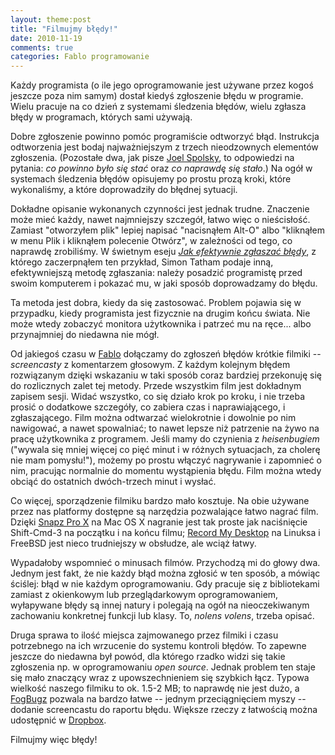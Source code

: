 ```yaml
---
layout: theme:post
title: "Filmujmy błędy!"
date: 2010-11-19
comments: true
categories: Fablo programowanie
---
```


Każdy programista (o ile jego oprogramowanie jest używane przez kogoś
jeszcze poza nim samym) dostał kiedyś zgłoszenie błędu w
programie. Wielu pracuje na co dzień z systemami śledzenia błędów,
wielu zgłasza błędy w programach, których sami używają.

Dobre zgłoszenie powinno pomóc programiście odtworzyć błąd. Instrukcja
odtworzenia jest bodaj najważniejszym z trzech nieodzownych elementów
zgłoszenia. (Pozostałe dwa, jak pisze [Joel Spolsky][1], to odpowiedzi
na pytania: _co powinno było się stać_ oraz _co naprawdę się stało_.)
Na ogół w systemach śledzenia błędów opisujemy po prostu prozą kroki,
które wykonaliśmy, a które doprowadziły do błędnej sytuacji.

Dokładne opisanie wykonanych czynności jest jednak trudne. Znaczenie
może mieć każdy, nawet najmniejszy szczegół, łatwo więc o nieścisłość.
Zamiast "otworzyłem plik" lepiej napisać "nacisnąłem Alt-O" albo
"kliknąłem w menu Plik i kliknąłem polecenie Otwórz", w zależności od
tego, co naprawdę zrobiliśmy. W świetnym eseju 
[_Jak efektywnie zgłaszać błędy_][2], z którego zaczerpnąłem ten 
przykład, Simon Tatham podaje inną, efektywniejszą metodę zgłaszania:
należy posadzić programistę przed swoim komputerem i pokazać mu, w
jaki sposób doprowadzamy do błędu.

Ta metoda jest dobra, kiedy da się zastosować. Problem pojawia się w
przypadku, kiedy programista jest fizycznie na drugim końcu
świata. Nie może wtedy zobaczyć monitora użytkownika i patrzeć mu na
ręce... albo przynajmniej do niedawna nie mógł.

Od jakiegoś czasu w [Fablo][5] dołączamy do zgłoszeń błędów krótkie
filmiki -- _screencasty_ z komentarzem głosowym. Z każdym kolejnym
błędem rozwiązanym dzięki wskazaniu w taki sposób coraz bardziej
przekonuję się do rozlicznych zalet tej metody. Przede wszystkim film
jest dokładnym zapisem sesji. Widać wszystko, co się działo krok po
kroku, i nie trzeba prosić o dodatkowe szczegóły, co zabiera czas
i naprawiającego, i zgłaszającego. Film można odtwarzać wielokrotnie i
dowolnie po nim nawigować, a nawet spowalniać; to nawet lepsze niż
patrzenie na żywo na pracę użytkownika z programem. Jeśli mamy do
czynienia z _heisenbugiem_ ("wywala się mniej więcej co pięć minut i
w różnych sytuacjach, za cholerę nie mam pomysłu!"), możemy po prostu
włączyć nagrywanie i zapomnieć o nim, pracując normalnie do momentu
wystąpienia błędu. Film można wtedy obciąć do ostatnich dwóch-trzech
minut i wysłać.

Co więcej, sporządzenie filmiku bardzo mało kosztuje. Na obie używane
przez nas platformy dostępne są narzędzia pozwalające łatwo nagrać
film. Dzięki [Snapz Pro X][3] na Mac OS X nagranie jest tak proste jak
naciśnięcie Shift-Cmd-3 na początku i na końcu filmu; 
[Record My Desktop][4] na Linuksa i FreeBSD jest nieco trudniejszy w
obsłudze, ale wciąż łatwy.

Wypadałoby wspomnieć o minusach filmów. Przychodzą mi do głowy
dwa. Jednym jest fakt, że nie każdy błąd można zgłosić w ten sposób, a
mówiąc ściślej: błąd w nie każdym oprogramowaniu. Gdy pracuje się z
bibliotekami zamiast z okienkowym lub przeglądarkowym oprogramowaniem,
wyłapywane błędy są innej natury i polegają na ogół na nieoczekiwanym
zachowaniu konkretnej funkcji lub klasy. To, _nolens volens_, trzeba
opisać. 

Druga sprawa to ilość miejsca zajmowanego przez filmiki i czasu
potrzebnego na ich wrzucenie do systemu kontroli błędów. To zapewne
jeszcze do niedawna był powód, dla którego rzadko widzi się takie 
zgłoszenia np. w oprogramowaniu _open source_. Jednak problem ten
staje się mało znaczący wraz z upowszechnieniem się szybkich łącz.
Typowa wielkość naszego filmiku to ok. 1.5-2 MB; to naprawdę nie jest
dużo, a [FogBugz][6] pozwala na bardzo łatwe -- jednym przeciągnięciem
myszy -- dodanie screencastu do raportu błędu. Większe rzeczy z
łatwością można udostępnić w [Dropbox][7].

Filmujmy więc błędy!

 [1]: http://www.joelonsoftware.com/articles/fog0000000029.html
 [2]: http://www.chiark.greenend.org.uk/~sgtatham/bugs-pl.html
 [3]: http://www.ambrosiasw.com/utilities/snapzprox/
 [4]: http://recordmydesktop.sourceforge.net/about.php
 [5]: http://fablo.pl
 [6]: http://fogbugz.com
 [7]: http://dropbox.com
